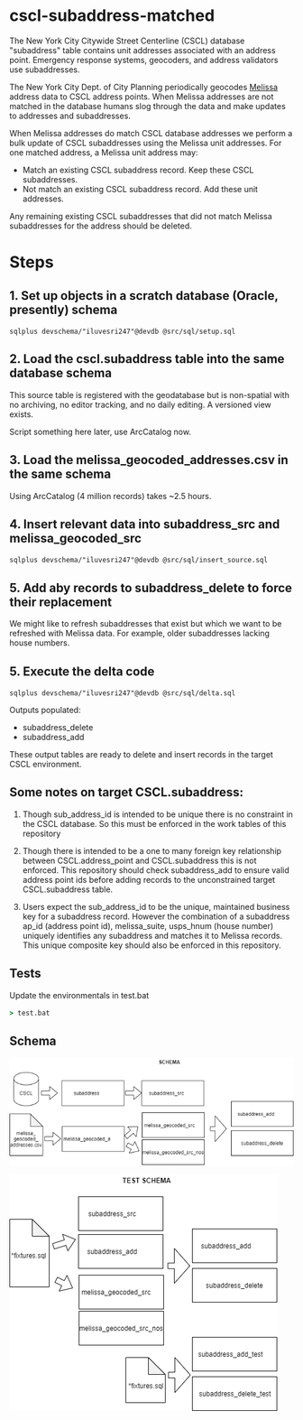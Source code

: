 # cscl-subaddress-matched

The New York City Citywide Street Centerline (CSCL) database "subaddress" table contains unit addresses associated with an address point.  Emergency response systems, geocoders, and address validators use subaddresses.

The New York City Dept. of City Planning periodically geocodes 
[Melissa](https://www.melissa.com/company/about) address data to CSCL address points.  When Melissa addresses are not matched in the database humans slog through the data and make updates to addresses and subaddresses.

When Melissa addresses do match CSCL database addresses we perform a bulk update of CSCL subaddresses using the Melissa unit addresses.  For one matched address, a Melissa unit address may:

* Match an existing CSCL subaddress record.  Keep these CSCL subaddresses.
* Not match an existing CSCL subaddress record.  Add these unit addresses.

Any remaining existing CSCL subaddresses that did not match Melissa subaddresses for the address should be deleted. 


# Steps

## 1. Set up objects in a scratch database (Oracle, presently) schema 

```
sqlplus devschema/"iluvesri247"@devdb @src/sql/setup.sql 
```

## 2. Load the cscl.subaddress table into the same database schema

This source table is registered with the geodatabase but is non-spatial with no archiving, no editor tracking, and no daily editing.  A versioned view exists.

Script something here later, use ArcCatalog now. 

## 3. Load the melissa_geocoded_addresses.csv in the same schema 

Using ArcCatalog (4 million records) takes ~2.5 hours.

## 4. Insert relevant data into subaddress_src and melissa_geocoded_src

```
sqlplus devschema/"iluvesri247"@devdb @src/sql/insert_source.sql 
```

## 5. Add aby records to subaddress_delete to force their replacement

We might like to refresh subaddresses that exist but which we want to be
refreshed with Melissa data.  For example, older subaddresses lacking house numbers.

## 5. Execute the delta code 

```
sqlplus devschema/"iluvesri247"@devdb @src/sql/delta.sql 
```

Outputs populated:

* subaddress_delete
* subaddress_add

These output tables are ready to delete and insert records in the target CSCL
environment.


## Some notes on target CSCL.subaddress:

1. Though sub_address_id is intended to be unique there is no constraint in the CSCL database. So this must be enforced in the work tables of this repository

2. Though there is intended to be a one to many foreign key relationship between CSCL.address_point and CSCL.subaddress this is not enforced.  This repository should check subaddress_add to ensure valid address point ids before adding records to the unconstrained target CSCL.subaddress table.

3. Users expect the sub_address_id to be the unique, maintained business key for a subaddress record.  However the combination of a subaddress ap_id (address point id), melissa_suite, usps_hnum (house number) uniquely identifies any subaddress and matches it to Melissa records.  This unique composite key should also be enforced in this repository.

## Tests

Update the environmentals in test.bat
```bat
> test.bat
```

## Schema

![schema diagram png](https://github.com/mattyschell/cscl-subaddress-matched/blob/main/doc/schema.png?raw=true)

![test schema diagram png](https://github.com/mattyschell/cscl-subaddress-matched/blob/main/doc/test_schema.png?raw=true)






 